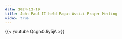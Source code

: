 ```yaml
---
date: 2024-12-19
title: John Paul II held Pagan Assisi Prayer Meeting
video: true
---
```



{{< youtube Qcgm0Jiy5jA >}}
